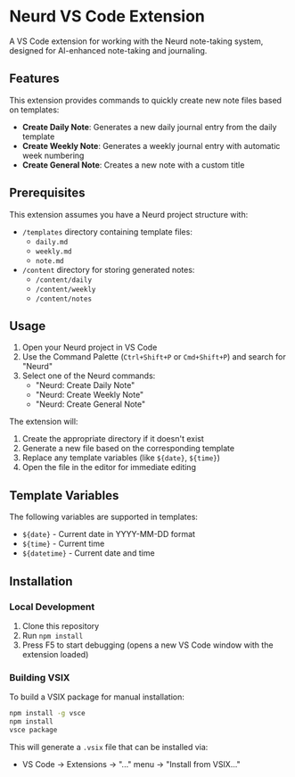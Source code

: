 # Neurd VS Code Extension

A VS Code extension for working with the Neurd note-taking system, designed for AI-enhanced note-taking and journaling.

## Features

This extension provides commands to quickly create new note files based on templates:

- **Create Daily Note**: Generates a new daily journal entry from the daily template
- **Create Weekly Note**: Generates a weekly journal entry with automatic week numbering
- **Create General Note**: Creates a new note with a custom title

## Prerequisites

This extension assumes you have a Neurd project structure with:
- `/templates` directory containing template files:
  - `daily.md`
  - `weekly.md`
  - `note.md`
- `/content` directory for storing generated notes:
  - `/content/daily`
  - `/content/weekly`
  - `/content/notes`

## Usage

1. Open your Neurd project in VS Code
2. Use the Command Palette (`Ctrl+Shift+P` or `Cmd+Shift+P`) and search for "Neurd"
3. Select one of the Neurd commands:
   - "Neurd: Create Daily Note"
   - "Neurd: Create Weekly Note"
   - "Neurd: Create General Note"

The extension will:
1. Create the appropriate directory if it doesn't exist
2. Generate a new file based on the corresponding template
3. Replace any template variables (like `${date}`, `${time}`)
4. Open the file in the editor for immediate editing

## Template Variables

The following variables are supported in templates:
- `${date}` - Current date in YYYY-MM-DD format
- `${time}` - Current time
- `${datetime}` - Current date and time

## Installation

### Local Development

1. Clone this repository
2. Run `npm install`
3. Press F5 to start debugging (opens a new VS Code window with the extension loaded)

### Building VSIX

To build a VSIX package for manual installation:

```bash
npm install -g vsce
npm install
vsce package
```

This will generate a `.vsix` file that can be installed via:
- VS Code -> Extensions -> "..." menu -> "Install from VSIX..."